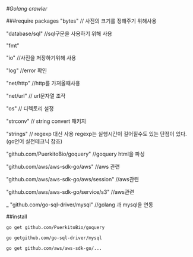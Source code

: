 *#Golang crawler*

###require packages
"bytes" // 사진의 크기를 정해주기 위해사용

"database/sql" //sql구문을 사용하기 위해 사용

"fmt"

"io" //사진을 저장하기위해 사용

"log" //error 확인

"net/http" //http를 가져올때사용

"net/url" // url문자열 조작

"os" // 디렉토리 설정 

"strconv" // string convert 패키지

"strings" // regexp 대신 사용 regexp는 실행시간이 길어질수도 있는 단점이 있다. (go언어 실전테크닉 참조)

"github.com/PuerkitoBio/goquery" //goquery html을 파싱

"github.com/aws/aws-sdk-go/aws"     //aws 관련

"github.com/aws/aws-sdk-go/aws/session" //aws관련

"github.com/aws/aws-sdk-go/service/s3" //aws관련

_ "github.com/go-sql-driver/mysql" //golang 과 mysql을 연동



##install 

`go get github.com/PuerkitoBio/goquery`

`go getgithub.com/go-sql-driver/mysql`

`go get github.com/aws/aws-sdk-go/...`

